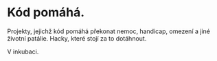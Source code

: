 # Kód pomáhá.

Projekty, jejichž kód pomáhá překonat nemoc, handicap, omezení a jiné životní patálie.  Hacky, které stojí za to dotáhnout.

V inkubaci.
